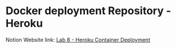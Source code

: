 # Docker deployment Repository - Heroku

Notion Website link: [Lab 8 - Heroku Container Deployment](https://mehtakaran9.notion.site/Lab-8-Container-Deployment-91bc72c709174f8489f2d9a3cab400be)

